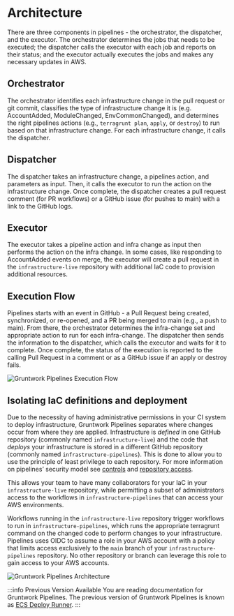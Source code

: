 # Architecture

There are three components in pipelines - the orchestrator, the dispatcher, and the executor. The orchestrator determines the jobs that needs to be executed; the dispatcher calls the executor with each job and reports on their status; and the executor actually executes the jobs and makes any necessary updates in AWS.

## Orchestrator

The orchestrator identifies each infrastructure change in the pull request or git commit, classifies the type of infrastructure change it is (e.g. AccountAdded, ModuleChanged, EnvCommonChanged), and determines the right pipelines actions (e.g., `terragrunt plan`, `apply`, or `destroy`) to run based on that infrastructure change. For each infrastructure change, it calls the dispatcher.

## Dispatcher

The dispatcher takes an infrastructure change, a pipelines action, and parameters as input. Then, it calls the executor to run the action on the infrastructure change. Once complete, the dispatcher creates a pull request comment (for PR workflows) or a GitHub issue (for pushes to main) with a link to the GitHub logs.

## Executor

The executor takes a pipeline action and infra change as input then performs the action on the infra change. In some cases, like responding to AccountAdded events on merge, the executor will create a pull request in the `infrastructure-live` repository with additional IaC code to provision additional resources.

## Execution Flow

Pipelines starts with an event in GitHub - a Pull Request being created, synchronized, or re-opened, and a PR being merged to main (e.g., a push to main). From there, the orchestrator determines the infra-change set and appropriate action to run for each infra-change. The dispatcher then sends the information to the dispatcher, which calls the executor and waits for it to complete. Once complete, the status of the execution is reported to the calling Pull Request in a comment or as a GitHub issue if an apply or destroy fails.

![Gruntwork Pipelines Execution Flow](/img/pipelines/how-it-works/pipelines_execution_flow.png)

## Isolating IaC definitions and deployment

Due to the necessity of having administrative permissions in your CI system to deploy infrastructure, Gruntwork Pipelines separates where changes occur from where they are applied. Infrastructure is _defined_ in one GitHub repository (commonly named `infrastructure-live`) and the code that _deploys_ your infrastructure is stored in a different GitHub repository (commonly named `infrastructure-pipelines`). This is done to allow you to use the principle of least privilege to each repository. For more information on pipelines’ security model see [controls](../security/controls.md) and [repository access](../security/repository-access.md).

This allows your team to have many collaborators for your IaC in your `infrastructure-live` repository, while permitting a subset of administrators access to the workflows in `infrastructure-pipelines` that can access your AWS environments.

Workflows running in the `infrastructure-live` repository trigger workflows to run in `infrastructure-pipelines`, which runs the appropriate terragrunt command on the changed code to perform changes to your infrastructure. Pipelines uses OIDC to assume a role in your AWS account with a policy that limits access exclusively to the `main` branch of your `infrastructure-pipelines` repository. No other repository or branch can leverage this role to gain access to your AWS accounts.

![Gruntwork Pipelines Architecture](/img/pipelines/how-it-works/pipelines_architecture.png)

:::info Previous Version Available
You are reading documentation for Gruntwork Pipelines. The previous version of Gruntwork Pipelines is known as [ECS Deploy Runner](../../ecs-deploy-runner/overview/).
:::
